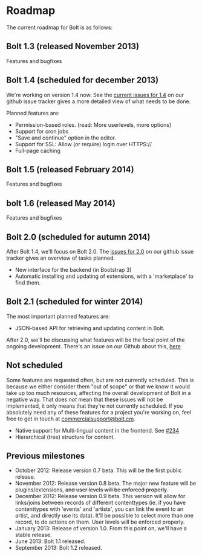 Roadmap
=======

The current roadmap for Bolt is as follows:

Bolt 1.3 (released November 2013)
------------------------------

Features and bugfixes

Bolt 1.4 (scheduled for december 2013)
--------------------------------------
We're working on version 1.4 now. See the [current issues for
1.4](https://github.com/bolt/bolt/issues?milestone=12) on our github issue
tracker gives a more detailed view of what needs to be done.

Planned features are:

 - Permission-based roles. (read: More userlevels, more options)
 - Support for cron jobs
 - "Save and continue" option in the editor.
 - Support for SSL: Allow (or require) login over HTTPS://
 - Full-page caching

Bolt 1.5 (released February 2014)
---------------------------------

Features and bugfixes


bolt 1.6 (released May 2014)
------------------------------

Features and bugfixes


Bolt 2.0 (scheduled for autumn 2014)
-----------------------------------
After Bolt 1.4, we'll focus on Bolt 2.0. The [issues for
2.0](https://github.com/bolt/bolt/issues?milestone=13) on our github issue tracker gives
an overview of tasks planned.

 - New interface for the backend (in Bootstrap 3)
 - Automatic installing and updating of extensions, with a 'marketplace' to find them.

Bolt 2.1 (scheduled for winter 2014)
-----------------------------------
The most important planned features are:

 - JSON-based API for retrieving and updating content in Bolt.


After 2.0, we'll be discussing what features will be the focal point of the
ongoing development. There's an issue on our Github about this,
[here](https://github.com/bolt/bolt/issues/1913)

Not scheduled
-------------
Some features are requested often, but are not currently scheduled. This is
because we either consider them "out of scope" or that we know it would take up
too much resources, affecting the overall development of Bolt in a negative way.
That does _not_ mean that these issues will not be implemented, it only means
that they're not currently scheduled. If you absolutely need any of these
features for a project you're working on, feel free to get in touch at
[commercialsupport@bolt.cm](mailto:commercialsupport@bolt.cm).

  - Native support for Multi-lingual content in the frontend. See [#234](http://github.com/bolt/bolt/issues/234)
  - Hierarchical (tree) structure for content.



Previous milestones
-------------------

  - October 2012: Release version 0.7 beta. This will be the first public
    release.
  - November 2012: Release version 0.8 beta. The major new feature will be
    plugins/extensions, <del>and user levels will be enforced properly</del>.
  - December 2012: Release version 0.9 beta. This version will allow for
    links/joins between records of different contenttypes (ie. if you have
    contenttypes with 'events' and 'artists', you can link the event to an
    artist, and directly use its data). It'll be possible to select more than
    one record, to do actions on them. User levels will be enforced properly.
  - January 2013: Release of version 1.0. From this point on, we'll have a
    stable release.
  - June 2013: Bolt 1.1 released.
  - September 2013: Bolt 1.2 released.
